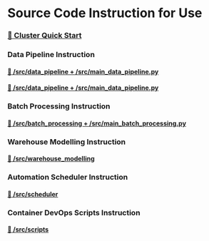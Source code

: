 # Source Code Instruction for Use

### [🚀 Cluster Quick Start](./README/quick-start.md)

### Data Pipeline Instruction

#### [🚀 /src/data_pipeline + /src/main_data_pipeline.py](./README/spark-upstream.md)
#### [🚀 /src/data_pipeline + /src/main_data_pipeline.py](./README/spark-downstream.md)

### Batch Processing Instruction

#### [🚀 /src/batch_processing + /src/main_batch_processing.py](./README/batch_processing.md)

### Warehouse Modelling Instruction

#### [🚀 /src/warehouse_modelling](./README/warehouse_modelling.md)

### Automation Scheduler Instruction

#### [🚀 /src/scheduler](./README/scheduler.md)

### Container DevOps Scripts Instruction

#### [🚀 /src/scripts](./README/scripts.md)
